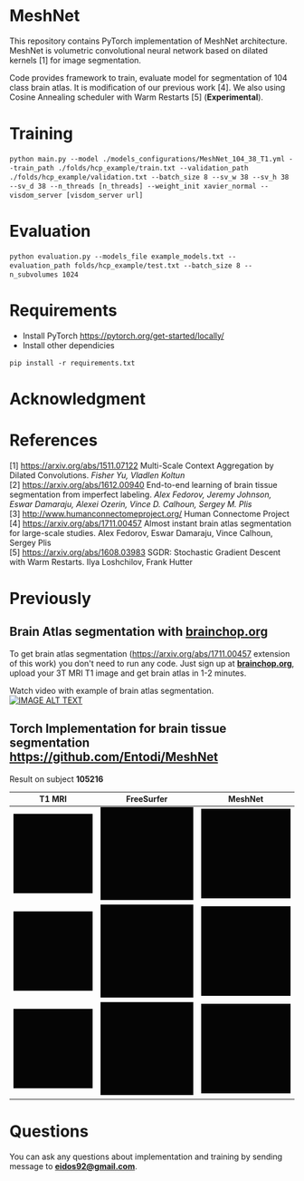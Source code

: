 # MeshNet 

This repository contains PyTorch implementation of MeshNet architecture. MeshNet is volumetric convolutional neural network based on dilated kernels [1] for image segmentation. 

Code provides framework to train, evaluate model for segmentation of 104 class brain atlas. It is modification of our previous work [4]. We also using Cosine Annealing scheduler with Warm Restarts [5] (**Experimental**).

# Training
```
python main.py --model ./models_configurations/MeshNet_104_38_T1.yml --train_path ./folds/hcp_example/train.txt --validation_path ./folds/hcp_example/validation.txt --batch_size 8 --sv_w 38 --sv_h 38 --sv_d 38 --n_threads [n_threads] --weight_init xavier_normal --visdom_server [visdom_server url]
```

# Evaluation
```
python evaluation.py --models_file example_models.txt --evaluation_path folds/hcp_example/test.txt --batch_size 8 --n_subvolumes 1024
```

# Requirements

* Install PyTorch https://pytorch.org/get-started/locally/
* Install other dependicies
```
pip install -r requirements.txt
```

# Acknowledgment

# References

[1] https://arxiv.org/abs/1511.07122 Multi-Scale Context Aggregation by Dilated Convolutions. *Fisher Yu, Vladlen Koltun*  
[2] https://arxiv.org/abs/1612.00940 End-to-end learning of brain tissue segmentation from imperfect labeling. *Alex Fedorov, Jeremy Johnson, Eswar Damaraju, Alexei Ozerin, Vince D. Calhoun, Sergey M. Plis*  
[3] http://www.humanconnectomeproject.org/ Human Connectome Project  
[4] https://arxiv.org/abs/1711.00457 Almost instant brain atlas segmentation for large-scale studies. Alex Fedorov, Eswar Damaraju, Vince Calhoun, Sergey Plis  
[5] https://arxiv.org/abs/1608.03983 SGDR: Stochastic Gradient Descent with Warm Restarts. Ilya Loshchilov, Frank Hutter

# Previously

## Brain Atlas segmentation with [**brainchop.org**](http://brainchop.org)
To get brain atlas segmentation (https://arxiv.org/abs/1711.00457 extension of this work) you don't need to run any code. Just sign up at [**brainchop.org**](http://brainchop.org), upload your 3T MRI T1 image and get brain atlas in 1-2 minutes.

Watch video with example of brain atlas segmentation.  
[![IMAGE ALT TEXT](http://img.youtube.com/vi/Nc-l1qd3dAg/0.jpg)](https://www.youtube.com/embed/Nc-l1qd3dAg?autoplay=1&loop=1&playlist=Nc-l1qd3dAg)

## Torch Implementation for brain tissue segmentation https://github.com/Entodi/MeshNet

Result on subject **105216**  

| T1 MRI  | FreeSurfer | MeshNet |
|---|---|---|
| ![Alt Text](https://github.com/Entodi/MeshNet/blob/master/gif/axial_t1.gif?raw=true)  |  ![Alt Text](https://github.com/Entodi/MeshNet/blob/master/gif/axial_fs.gif?raw=true)  | ![Alt Text](https://github.com/Entodi/MeshNet/blob/master/gif/axial_219.gif?raw=true)   |
| ![Alt Text](https://github.com/Entodi/MeshNet/blob/master/gif/sagittal_t1.gif?raw=true)  | ![Alt Text](https://github.com/Entodi/MeshNet/blob/master/gif/sagittal_fs.gif?raw=true)   | ![Alt Text](https://github.com/Entodi/MeshNet/blob/master/gif/sagittal_219.gif?raw=true)   |
| ![Alt Text](https://github.com/Entodi/MeshNet/blob/master/gif/coronal_t1.gif?raw=true)  | ![Alt Text](https://github.com/Entodi/MeshNet/blob/master/gif/coronal_fs.gif?raw=true)  | ![Alt Text](https://github.com/Entodi/MeshNet/blob/master/gif/coronal_219.gif?raw=true)  |

# Questions

You can ask any questions about implementation and training by sending message to **eidos92@gmail.com**.
